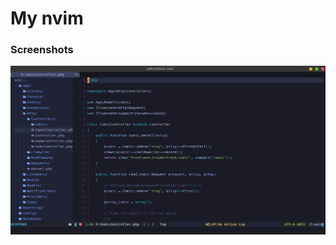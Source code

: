 # My nvim

### Screenshots
![Pic1](https://raw.githubusercontent.com/tynguyen2k1/files/main/my_nvim.png)